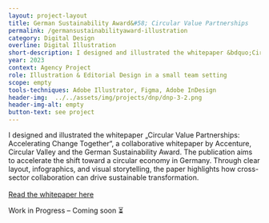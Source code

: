 ```yaml
---
layout: project-layout
title: German Sustainability Award&#58; Circular Value Partnerships
permalink: /germansustainabilityaward-illustration
category: Digital Design
overline: Digital Illustration
short-description: I designed and illustrated the whitepaper &bdquo;Circular Value Partnerships&#58; Accelerating Change Together&ldquo;, a collaborative whitepaper by Accenture, Circular Valley and the German Sustainability Award. The publication aims to accelerate the shift toward a circular economy in Germany. Through clear layout, infographics, and visual storytelling, the paper highlights how cross-sector collaboration can drive sustainable transformation. 
year: 2023
context: Agency Project
role: Illustration & Editorial Design in a small team setting
scope: empty
tools-techniques: Adobe Illustrator, Figma, Adobe InDesign
header-img:  ../../assets/img/projects/dnp/dnp-3-2.png
header-img-alt: empty
button-text: see project
---
```



<div class="project-intro"> 
    <p class="body-large"> 
    I designed and illustrated the whitepaper &bdquo;Circular Value Partnerships&#58; Accelerating Change Together&ldquo;, a collaborative whitepaper by Accenture, Circular Valley and the German Sustainability Award. The publication aims to accelerate the shift toward a circular economy in Germany. Through clear layout, infographics, and visual storytelling, the paper highlights how cross-sector collaboration can drive sustainable transformation. 
    <br><br>
    <a href="https://magazin.nachhaltigkeitspreis.de/media/Magazin/Artikel/Accenture/Circular-Value-Partnerships-2023.pdf" > 
    <span class="underline"> Read the whitepaper here </span>
    </a>
    </p>
</div>

<div class="project-intro wip-disclaimer"> 
    <p class="body-large"> 
    Work in Progress – Coming soon ⏳
    </p>
</div>



